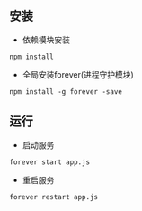 ## 安装

- 依赖模块安装
```
npm install
```
- 全局安装forever(进程守护模块)
```
npm install -g forever -save
```

## 运行

- 启动服务
```
forever start app.js
```

- 重启服务
```
forever restart app.js
```
